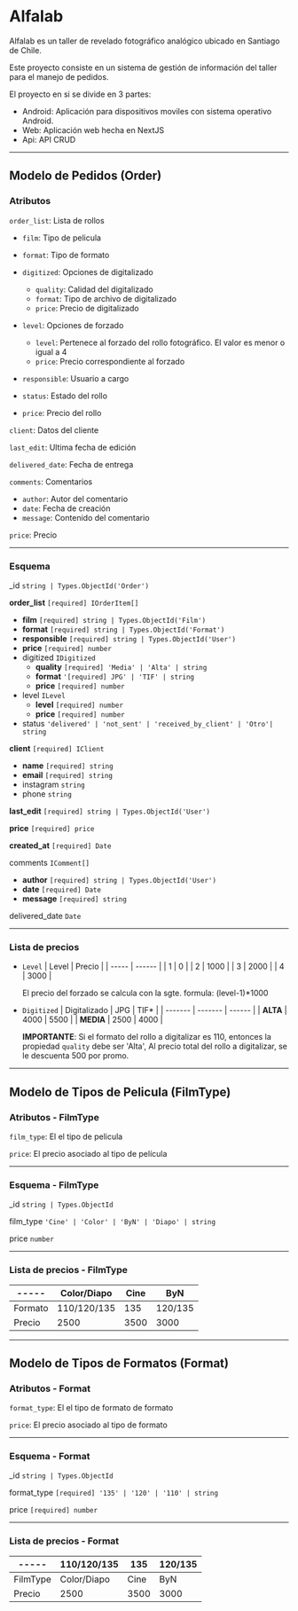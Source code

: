# Alfalab

Alfalab es un taller de revelado fotográfico analógico ubicado en Santiago de Chile.

Este proyecto consiste en un sistema de gestión de información del taller para el manejo de pedidos.

El proyecto en si se divide en 3 partes:

- Android: Aplicación para dispositivos moviles con sistema operativo Android.
- Web: Aplicación web hecha en NextJS
- Api: API CRUD

---

## Modelo de Pedidos (Order)

### Atributos

`order_list`: Lista de rollos

- `film`: Tipo de pelicula
- `format`: Tipo de formato
- `digitized`: Opciones de digitalizado

  - `quality`: Calidad del digitalizado
  - `format`: Tipo de archivo de digitalizado
  - `price`: Precio de digitalizado

- `level`: Opciones de forzado

  - `level`: Pertenece al forzado del rollo fotográfico. El valor es menor o igual a 4
  - `price`: Precio correspondiente al forzado

- `responsible`: Usuario a cargo
- `status`: Estado del rollo
- `price`: Precio del rollo

`client`: Datos del cliente

`last_edit`: Ultima fecha de edición

`delivered_date`: Fecha de entrega

`comments`: Comentarios

- `author`: Autor del comentario
- `date`: Fecha de creación
- `message`: Contenido del comentario

`price`: Precio

---

### Esquema

\_id `string | Types.ObjectId('Order')`

**order_list** `[required] IOrderItem[]`

- **film** `[required] string | Types.ObjectId('Film')`
- **format** `[required] string | Types.ObjectId('Format')`
- **responsible** `[required] string | Types.ObjectId('User')`
- **price** `[required] number`
- digitized `IDigitized`
  - **quality** `[required] 'Media' | 'Alta' | string`
  - **format** `'[required] JPG' | 'TIF' | string`
  - **price** `[required] number`
- level `ILevel`
  - **level** `[required] number`
  - **price** `[required] number`
- status `'delivered' | 'not_sent' | 'received_by_client' | 'Otro'| string`

**client** `[required] IClient`

- **name** `[required] string`
- **email** `[required] string`
- instagram `string`
- phone `string`

**last_edit** `[required] string | Types.ObjectId('User')`

**price** `[required] price`

**created_at** `[required] Date`

comments `IComment[]`

- **author** `[required] string | Types.ObjectId('User')`
- **date** `[required] Date`
- **message** `[required] string`

delivered_date `Date`

---

### Lista de precios

- `Level`
  | Level | Precio |
  | ----- | ------ |
  | 1 | 0 |
  | 2 | 1000 |
  | 3 | 2000 |
  | 4 | 3000 |

  El precio del forzado se calcula con la sgte. formula: (level-1)\*1000

- `Digitized`
  | Digitalizado | JPG | TIF\* |
  | ------- | ------- | ------ |
  | **ALTA** | 4000 | 5500 |
  | **MEDIA** | 2500 | 4000 |

  **IMPORTANTE**: Si el formato del rollo a digitalizar es 110, entonces la propiedad `quality` debe ser 'Alta', Al precio total del rollo a digitalizar, se le descuenta 500 por promo.

---

## Modelo de Tipos de Pelicula (FilmType)

### Atributos - FilmType

`film_type`: El el tipo de pelicula

`price`: El precio asociado al tipo de película

---

### Esquema - FilmType

\_id `string | Types.ObjectId`

film_type `'Cine' | 'Color' | 'ByN' | 'Diapo' | string`

price `number`

---

### Lista de precios - FilmType

| -----   | Color/Diapo | Cine | ByN     |
| ------- | ----------- | ---- | ------- |
| Formato | 110/120/135 | 135  | 120/135 |
| Precio  | 2500        | 3500 | 3000    |

---

## Modelo de Tipos de Formatos (Format)

### Atributos - Format

`format_type`: El el tipo de formato de formato

`price`: El precio asociado al tipo de formato

---

### Esquema - Format

\_id `string | Types.ObjectId`

format_type `[required] '135' | '120' | '110' | string`

price `[required] number`

---

### Lista de precios - Format

| -----    | 110/120/135 | 135  | 120/135 |
| -------- | ----------- | ---- | ------- |
| FilmType | Color/Diapo | Cine | ByN     |
| Precio   | 2500        | 3500 | 3000    |
